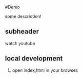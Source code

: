 #Demo

some descriotion!

## subheader

watch youtube

## local development 

1. open index,html in your browser. 

